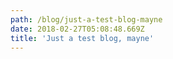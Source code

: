 ```yaml
---
path: /blog/just-a-test-blog-mayne
date: 2018-02-27T05:08:48.669Z
title: 'Just a test blog, mayne'
---
```


